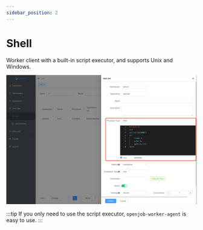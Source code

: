 ```yaml
---
sidebar_position: 2
---
```


# Shell

Worker client with a built-in script executor, and supports Unix and Windows.

![Demo](assets/script/demo.png)

:::tip
If you only need to use the script executor, `openjob-worker-agent` is easy to use.
:::
